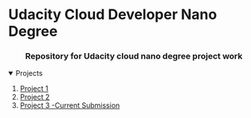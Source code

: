 # Udacity Cloud Developer Nano Degree

<div align="center">
<h3> Repository for Udacity cloud nano degree project work </h3>
  </div>

<details open>
  <summary> Projects  </summary>
  <ol>
    <li><a href="project 1"> Project 1 </a></li>
    <li><a href="project 2"> Project 2 </a></li>
    <li><a href="project 3"> Project 3 -Current Submission</a></li>
  </ol>
  </details>
